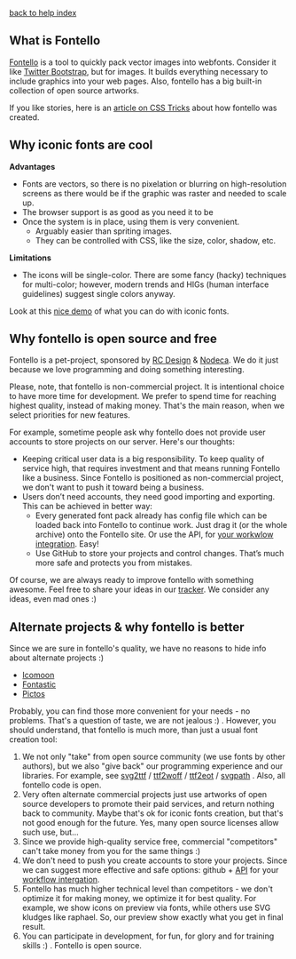 [back to help index](Help)

## What is Fontello

[Fontello](http://fontello.com) is a tool to quickly pack vector images into webfonts. Consider it like [Twitter Bootstrap](http://getbootstrap.com/), but for images. It builds everything necessary to include graphics into your web pages. Also, fontello has a big built-in collection of open source artworks.

If you like stories, here is an [article on CSS Tricks](http://css-tricks.com/fontello-past-future-icon-font-service/) about how fontello was created.

## Why iconic fonts are cool

__Advantages__

- Fonts are vectors, so there is no pixelation or blurring on high-resolution screens as there would be if the graphic was raster and needed to scale up.
- The browser support is as good as you need it to be
- Once the system is in place, using them is very convenient.
  - Arguably easier than spriting images.
  - They can be controlled with CSS, like the size, color, shadow, etc.

__Limitations__

- The icons will be single-color. There are some fancy (hacky) techniques for multi-color; however, modern trends and HIGs (human interface guidelines) suggest single colors anyway.

Look at this [nice demo](http://css-tricks.com/examples/IconFont/) of what you can do with iconic fonts.


## Why fontello is open source and free

Fontello is a pet-project, sponsored by [RC Design](http://forum.rcdesign.ru/) & [Nodeca](http://nodeca.com/). We do it just because we love programming and doing something interesting.

Please, note, that fontello is non-commercial project. It is intentional choice to have more time for development. We prefer to spend time for reaching highest quality, instead of making money. That's the main reason, when we select priorities for new features.

For example, sometime people ask why fontello does not provide user accounts to store projects on our server. Here's our thoughts:

- Keeping critical user data is a big responsibility. To keep quality of service high, that requires investment and that means running Fontello like a business. Since Fontello is positioned as non-commercial project, we don't want to push it toward being a business.
- Users don’t need accounts, they need good importing and exporting. This can be achieved in better way:
  - Every generated font pack already has config file which can be loaded back into Fontello to continue work. Just drag it (or the whole archive) onto the Fontello site. Or use the API, for [your workwlow integration](https://github.com/fontello/fontello/wiki/How-to-save-and-load-projects). Easy!
  - Use GitHub to store your projects and control changes. That’s much more safe and protects you from mistakes.

Of course, we are always ready to improve fontello with something awesome. Feel free to share your ideas in our [tracker](https://github.com/fontello/fontello/issues). We consider any ideas, even mad ones :)


## Alternate projects & why fontello is better

Since we are sure in fontello's quality, we have no reasons to hide info about alternate projects :)

- [Icomoon](http://icomoon.io)
- [Fontastic](http://fontastic.me/)
- [Pictos](http://pictos.cc/server/)

Probably, you can find those more convenient for your needs - no problems. That's a question of taste, we are not jealous :) . However, you should understand, that fontello is much more, than just a usual font creation tool:

1. We not only "take" from open source community (we use fonts by other authors), but we also "give back" our programming experience and our libraries. For example, see [svg2ttf](https://github.com/fontello/svg2ttf) / [ttf2woff](https://github.com/fontello/ttf2woff) / [ttf2eot](https://github.com/fontello/ttf2eot) / [svgpath](https://github.com/fontello/svgpath) . Also, all fontello code is open.
2. Very often alternate commercial projects just use artworks of open source developers to promote their paid services, and return nothing back to community. Maybe that's ok for iconic fonts creation, but that's not good enough for the future. Yes, many open source licenses allow such use, but...
3. Since we provide high-quality service free, commercial "competitors" can't take money from you for the same things :)
4. We don't need to push you create accounts to store your projects. Since we can suggest more effective and safe options: github + [API](https://github.com/fontello/fontello#developers-api) for your [workflow intergation](https://github.com/fontello/fontello/wiki/How-to-save-and-load-projects).
5. Fontello has much higher technical level than competitors - we don't optimize it for making money, we optimize it for best quality. For example, we show icons on preview via fonts, while others use SVG kludges like raphael. So, our preview show exactly what you get in final result.
6. You can participate in development, for fun, for glory and for training skills :) . Fontello is open source.